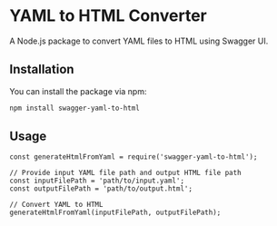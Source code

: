 # YAML to HTML Converter

A Node.js package to convert YAML files to HTML using Swagger UI.

## Installation

You can install the package via npm:

```bash
npm install swagger-yaml-to-html
```
## Usage

```
const generateHtmlFromYaml = require('swagger-yaml-to-html');

// Provide input YAML file path and output HTML file path
const inputFilePath = 'path/to/input.yaml';
const outputFilePath = 'path/to/output.html';

// Convert YAML to HTML
generateHtmlFromYaml(inputFilePath, outputFilePath);
```